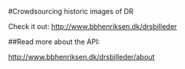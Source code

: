 #Crowdsourcing historic images of DR

Check it out: http://www.bbhenriksen.dk/drsbilleder


##Read more about the API:

http://www.bbhenriksen.dk/drsbilleder/about
